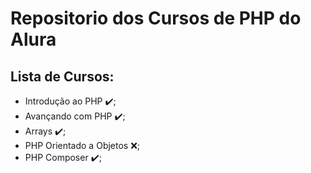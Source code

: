 # Repositorio dos Cursos de PHP do Alura
## Lista de Cursos:
- Introdução ao PHP :heavy_check_mark:;
- Avançando com PHP :heavy_check_mark:;
- Arrays :heavy_check_mark:;
- PHP Orientado a Objetos :x:;
- PHP Composer :heavy_check_mark:;

